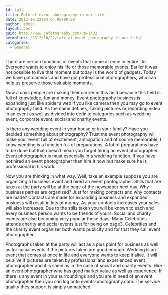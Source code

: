 ```yaml
---
id: 1432
title: Role of event photography in our life
date: 2012-10-22T04:04:00+00:00
author: admin
layout: post
guid: http://www.jafotography.com/?p=1432
permalink: /2012/10/22/role-of-event-photography-in-our-life/
categories:
  - General
---
```

There are certain functions or events that come at once in entire life. Everyone wants to enjoy his life or those memorable events. Earlier it was not possible to live that moment but today is the world of gadgets. Today we have got cameras and have got professional photographers, who can help us preserve those valuable moments.

Now a days people are making their carrier in this field because this field is full of knowledge, fun and money. Event photography business is expanding just like spider&#8217;s web if you like camera then you may go to event photography field. As the name defines, Taking pictures or recording video in an event as well as divided into definite categories such as wedding event, corporate event, social and charity events.

Is there any wedding event in your house or in your family? Have you decided something about photography? Trust me event photography will make your event full of excitement, anticipation and of course memorable. I know wedding is a function full of preparations. A lot of preparations have to be done but that doesn&#8217;t mean you forgot hiring an event photographer. Event photographer is must especially in a wedding function. If you have not hired an event photographer then hire it now but make sure he is professional in his work.

Now you are thinking in what way. Well, take an example suppose you are organizing a business event and hired an event photographer. Stills that are taken at the party will be at the page of the newspaper next day. Why business parties are organized? Just for making contacts and why contacts are made? Contacts are made for expanding business and expanded business will result in lots of money. As your contacts increases your sales will also increases. Due to the stills taken you will be known to each and every business person wants to be friends of yours. Social and charity events are also becoming very popular these days. Many Celebrities attends charity and social events just for being on page3. Celebrities and the charity event organizer both wants publicity and for that they call event photographer.

Photographs taken at the party will act as a plus point for business as well as for social events if the pictures taken are good enough. Wedding is an event that comes at once in life and everyone wants to keep it alive. It will be alive if pictures are taken by professional and experienced event photographer and it is same as in the case of social and charity events. Hire an event photographer who has good market value as well as experience. If there is any event in your surroundings and you are in need of an event photographer then you can log onto events-photography.com. The service quality they support is simply unmatched.